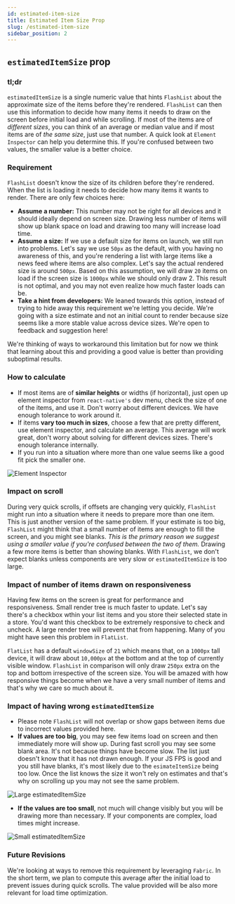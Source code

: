 ```yaml
---
id: estimated-item-size
title: Estimated Item Size Prop
slug: /estimated-item-size
sidebar_position: 2
---
```


## `estimatedItemSize` prop

### tl;dr

`estimatedItemSize` is a single numeric value that hints `FlashList` about the approximate size of the items before they're rendered. `FlashList` can then use this information to decide how many items it needs to draw on the screen before initial load and while scrolling. If most of the items are of *different sizes*, you can think of an average or median value and if most items are of *the same size*, just use that number. A quick look at `Element Inspector` can help you determine this.  If you're confused between two values, the smaller value is a better choice.

### Requirement

`FlashList` doesn't know the size of its children before they're rendered. When the list is loading it needs to decide how many items it wants to render. There are only few choices here:

- **Assume a number:** This number may not be right for all devices and it should ideally depend on screen size. Drawing less number of items will show up blank space on load and drawing too many will increase load time.
- **Assume a size:** If we use a default size for items on launch, we still run into problems. Let's say we use `50px` as the default, with you having no awareness of this, and you're rendering a list with large items like a news feed where items are also complex. Let's say the actual rendered size is around `500px`. Based on this assumption, we will draw `20` items on load if the screen size is `1000px` while we should only draw 2. This result is not optimal, and you may not even realize how much faster loads can be.
- **Take a hint from developers:** We leaned towards this option, instead of trying to hide away this requirement we're letting you decide. We're going with a size estimate and not an initial count to render because size seems like a more stable value across device sizes. We're open to feedback and suggestion here!

We're thinking of ways to workaround this limitation but for now we think that learning about this and providing a good value is better than providing suboptimal results.

### How to calculate

- If most items are of **similar heights** or widths (if horizontal), just open up element inspector from `react-native's` dev menu, check the size of one of the items, and use it. Don't worry about different devices. We have enough tolerance to work around it.
- If items **vary too much in sizes**, choose a few that are pretty different, use element inspector, and calculate an average. This average will work great, don't worry about solving for different devices sizes. There's enough tolerance internally.
- If you run into a situation where more than one value seems like a good fit pick the smaller one.

![Element Inspector](https://user-images.githubusercontent.com/7811728/159806998-ce6b0c27-576c-4fe1-8170-cfa23788cfae.png)


### Impact on scroll

During very quick scrolls, if offsets are changing very quickly, `FlashList` might run into a situation where it needs to prepare more than one item. This is just another version of the same problem. If your estimate is too big, `FlashList` might think that a small number of items are enough to fill the screen, and you might see blanks. _This is the primary reason we suggest using a smaller value if you're confused between the two of them._ Drawing a few more items is better than showing blanks. With `FlashList`, we don't expect blanks unless components are very slow or `estimatedItemSize` is too large.

### Impact of number of items drawn on responsiveness

Having few items on the screen is great for performance and responsiveness. Small render tree is much faster to update. Let's say there's a checkbox wthin your list items and you store their selected state in a store. You'd want this checkbox to be extremely responsive to check and uncheck. A large render tree will prevent that from happening. Many of you might have seen this problem in `FlatList`.

`FlatList` has a default `windowSize` of `21` which means that, on a `1000px` tall device, it will draw about `10,000px` at the bottom and at the top of currently visible window. `FlashList` in comparison will only draw `250px` extra on the top and bottom irrespective of the screen size. You will be amazed with how responsive things become when we have a very small number of items and that's why we care so much about it.

### Impact of having wrong `estimatedItemSize`

- Please note `FlashList` will not overlap or show gaps between items due to incorrect values provided here.
- **If values are too big**, you may see few items load on screen and then immediately more will show up. During fast scroll you may see some blank area. It's not because things have become slow. The list just doesn't know that it has not drawn enough. If your JS FPS is good and you still have blanks, it's most likely due to the `esimateItemSize` being too low. Once the list knows the size it won't rely on estimates and that's why on scrolling up you may not see the same problem.

![Large estimatedItemSize](https://user-images.githubusercontent.com/7811728/159801541-5540820d-4d90-491d-9645-dd43b684c437.png)

- **If the values are too small**, not much will change visibly but you will be drawing more than necessary. If your components are complex, load times might increase.

![Small estimatedItemSize](https://user-images.githubusercontent.com/7811728/159801594-51a26edc-8f5b-4fb5-a268-c138b525bd3c.png)

### Future Revisions

We're looking at ways to remove this requirement by leveraging `Fabric`. In the short term, we plan to compute this average after the initial load to prevent issues during quick scrolls. The value provided will be also more relevant for load time optimization.
